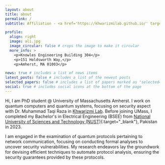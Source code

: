 ```yaml
---
layout: about
title: about
permalink: /
subtitle: Affiliation - <a href='https://khwarizmilab.github.io/' target='_blank'>Khwarizmi Lab</a>

profile:
  align: right
  image: ali.jpg
  image_circular: false # crops the image to make it circular
  more_info: >
    <p>Knowles Engineering Building 304</p>
    <p>151 Holdsworth Way,</p>
    <p>Amherst, MA 01003</p>

news: true # includes a list of news items
latest_posts: false # includes a list of the newest posts
selected_papers: false # includes a list of papers marked as "selected={true}"
social: true # includes social icons at the bottom of the page
---
```


Hi, I am PhD student @ University of Massachusetts Amherst. I work on quantum computers and quantum systems, focusing on security aspect with Dr. Muhammad Taqi Raza in <a href="https://khwarizmilab.github.io/" target="_blank">Khwarizmi Lab</a>.
Before joining UMass, I completed my Bachelor's in Electrical Engineering (BSEE) from [National University of Sciences and Technology (NUST)](https://nust.edu.pk/){:target="_blank"}, Pakistan in 2023.

I am engaged in the examination of quantum protocols pertaining to network communication, focusing on conducting formal analyses to uncover security vulnerabilities. My research endeavors lay the groundwork for devising efficient techniques to automate protocol analysis, ensuring the security guarantees provided by these protocols.
